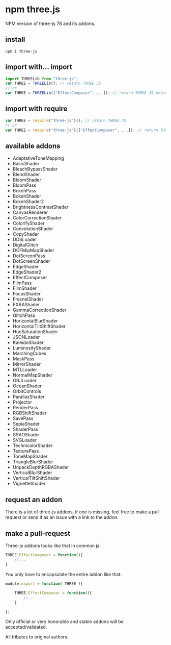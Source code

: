 # npm three.js

NPM version of three-js 78 and its addons.

## install

```
npm i three-js
```

## import with... import
```javascript
import THREELib from "three-js";
var THREE = THREELib(); // return THREE JS
// or
var THREE = THREELib(["EffectComposer", ...]); // return THREE JS extended by its addons
```

## import with require

```javascript
var THREE = require("three-js")(); // return THREE JS
// or
var THREE = require("three-js")(["EffectComposer", ...]); // return THREE JS extended by its addons
```

## available addons
 - AdaptativeToneMapping
 - BasicShader
 - BleachBypassShader
 - BlendShader
 - BloomShader
 - BloomPass
 - BokehPass
 - BokehShader
 - BokehShader2
 - BrightnessContrastShader
 - CanvasRenderer
 - ColorCorrectionShader
 - ColorifyShader
 - ConvolutionShader
 - CopyShader
 - DDSLoader
 - DigitalGlitch
 - DOFMipMapShader
 - DotScreenPass
 - DotScreenShader
 - EdgeShader
 - EdgeShader2
 - EffectComposer
 - FilmPass
 - FilmShader
 - FocusShader
 - FresnelShader
 - FXAAShader
 - GammaCorrectionShader
 - GlitchPass
 - HorizontalBlurShader
 - HorizontalTiltShiftShader
 - HueSaturationShader
 - JSONLoader
 - KaleidoShader
 - LuminosityShader
 - MarchingCubes
 - MaskPass
 - MirrorShader
 - MTLLoader
 - NormalMapShader
 - OBJLoader
 - OceanShader
 - OrbitControls
 - ParallaxShader
 - Projector
 - RenderPass
 - RGBShiftShader
 - SavePass
 - SepiaShader
 - ShaderPass
 - SSAOShader
 - SVGLoader
 - TechnicolorShader
 - TexturePass
 - ToneMapShader
 - TriangleBlurShader
 - UnpackDepthRGBAShader
 - VerticalBlurShader
 - VerticalTiltShiftShader
 - VignetteShader

## request an addon

There is a lot of three-js addons, if one is missing, feel free to make a pull request or send it as an issue with a link to the addon.

## make a pull-request

Three-js addons looks like that in common js:
```javascript
THREE.EffectComposer = function(){
	//...
}
```

You only have to encapsulate the entire addon like that:
```javascript
module.export = function( THREE ){
	
	THREE.EffectComposer = function(){
		//...
	}

};
```

Only official or very honorable and stable addons will be accepted/validated.

All tributes to original authors.